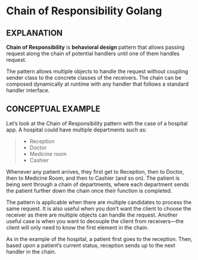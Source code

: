 # Chain of Responsibility Golang

## EXPLANATION
**Chain of Responsibility** is **behavioral design** pattern that allows passing request along the chain of potential handlers until one of them handles request.

The pattern allows multiple objects to handle the request without coupling sender class to the concrete classes of the receivers. The chain can be composed dynamically at runtime with any handler that follows a standard handler interface.

## CONCEPTUAL EXAMPLE
Let’s look at the Chain of Responsibility pattern with the case of a hospital app. A hospital could have multiple departments such as:

>* Reception
>* Doctor
>* Medicine room
>* Cashier

Whenever any patient arrives, they first get to Reception, then to Doctor, then to Medicine Room, and then to Cashier (and so on). The patient is being sent through a chain of departments, where each department sends the patient further down the chain once their function is completed.

The pattern is applicable when there are multiple candidates to process the same request. It is also useful when you don’t want the client to choose the receiver as there are multiple objects can handle the request. Another useful case is when you want to decouple the client from receivers—the client will only need to know the first element in the chain.

As in the example of the hospital, a patient first goes to the reception. Then, based upon a patient’s current status, reception sends up to the next handler in the chain.

